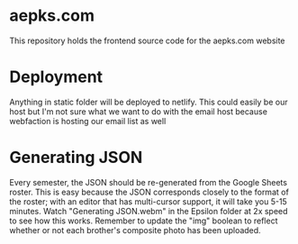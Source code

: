 # aepks.com
This repository holds the frontend source code for the aepks.com website
# Deployment
Anything in static folder will be deployed to netlify. This could easily be our host
but I'm not sure what we want to do with the email host because webfaction is hosting
our email list as well
# Generating JSON
Every semester, the JSON should be re-generated from the Google Sheets roster. This is easy because the JSON corresponds closely to the format of the roster; with an editor that has multi-cursor support, it will take you 5-15 minutes.  Watch "Generating JSON.webm" in the Epsilon folder at 2x speed to see how this works. Remember to update the "img" boolean to reflect whether or not each brother's composite photo has been uploaded.
